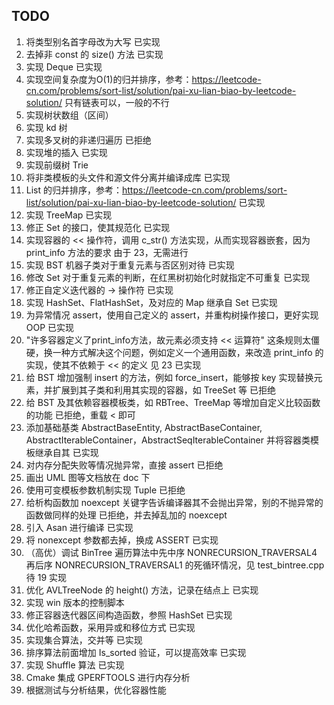 <!--
 * @Author: SourDumplings
 * @Date: 2022-12-01 18:11:08
 * @Link: https://github.com/SourDumplings/
 * @Email: changzheng300@foxmail.com
 * @Description: 
-->


## TODO
1. 将类型别名首字母改为大写
已实现
2. 去掉非 const 的 size() 方法
已实现
3. 实现 Deque
已实现
4. 实现空间复杂度为O(1)的归并排序，参考：https://leetcode-cn.com/problems/sort-list/solution/pai-xu-lian-biao-by-leetcode-solution/
只有链表可以，一般的不行
5. 实现树状数组（区间）
6. 实现 kd 树
7. 实现多叉树的非递归遍历
已拒绝
8. 实现堆的插入
已实现
9. 实现前缀树 Trie
10. 将非类模板的头文件和源文件分离并编译成库
已实现
11. List 的归并排序，参考：https://leetcode-cn.com/problems/sort-list/solution/pai-xu-lian-biao-by-leetcode-solution/
已实现
12. 实现 TreeMap
已实现
13. 修正 Set 的接口，使其规范化
已实现
14. 实现容器的 << 操作符，调用 c_str() 方法实现，从而实现容器嵌套，因为 print_info 方法的要求
由于 23，无需进行
15. 实现 BST 机器子类对于重复元素与否区别对待
已实现
16. 修改 Set 对于重复元素的判断，在红黑树初始化时就指定不可重复
已实现
17. 修正自定义迭代器的 -> 操作符
已实现
18. 实现 HashSet、FlatHashSet，及对应的 Map 继承自 Set
已实现
19. 为异常情况 assert，使用自己定义的 assert，并重构树操作接口，更好实现 OOP
已实现
20. "许多容器定义了print_info方法，故元素必须支持 << 运算符" 这条规则太僵硬，换一种方式解决这个问题，例如定义一个通用函数，来改造 print_info 的实现，使其不依赖于 << 的定义
见 23 已实现
21. 给 BST 增加强制 insert 的方法，例如 force_insert，能够按 key 实现替换元素，并扩展到其子类和利用其实现的容器，如 TreeSet 等
已拒绝
22. 给 BST 及其依赖容器模板类，如 RBTree、TreeMap 等增加自定义比较函数的功能
已拒绝，重载 < 即可
23. 添加基础基类 AbstractBaseEntity, AbstractBaseContainer, AbstractIterableContainer，AbstractSeqIterableContainer 并将容器类模板继承自其
已实现
24. 对内存分配失败等情况抛异常，直接 assert
已拒绝
25. 画出 UML 图等文档放在 doc 下
26. 使用可变模板参数机制实现 Tuple
已拒绝
27. 给析构函数加 noexcept 关键字告诉编译器其不会抛出异常，别的不抛异常的函数做同样的处理
已拒绝，并去掉乱加的 noexcept
28. 引入 Asan 进行编译
已实现
29. 将 nonexcept 参数都去掉，换成 ASSERT
已实现
30. （高优）调试 BinTree 遍历算法中先中序 NONRECURSION_TRAVERSAL4 再后序 NONRECURSION_TRAVERSAL1 的死循环情况，见 test_bintree.cpp
待 19 实现
31. 优化 AVLTreeNode 的 height() 方法，记录在结点上
已实现
32. 实现 win 版本的控制脚本
33. 修正容器迭代器区间构造函数，参照 HashSet
已实现
34. 优化哈希函数，采用异或和移位方式
已实现
35. 实现集合算法，交并等
已实现
36. 排序算法前面增加 Is_sorted 验证，可以提高效率
已实现
37. 实现 Shuffle 算法
已实现
38. Cmake 集成 GPERFTOOLS 进行内存分析
39. 根据测试与分析结果，优化容器性能